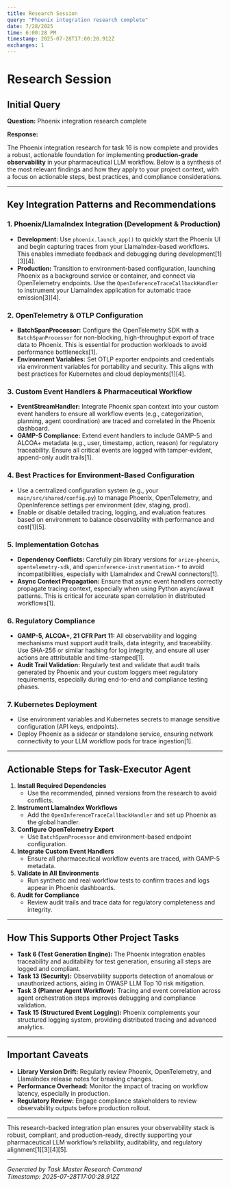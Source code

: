 ```yaml
---
title: Research Session
query: "Phoenix integration research complete"
date: 7/28/2025
time: 6:00:28 PM
timestamp: 2025-07-28T17:00:28.912Z
exchanges: 1
---
```


# Research Session

## Initial Query

**Question:** Phoenix integration research complete

**Response:**

The Phoenix integration research for task 16 is now complete and provides a robust, actionable foundation for implementing **production-grade observability** in your pharmaceutical LLM workflow. Below is a synthesis of the most relevant findings and how they apply to your project context, with a focus on actionable steps, best practices, and compliance considerations.

---

## Key Integration Patterns and Recommendations

### 1. **Phoenix/LlamaIndex Integration (Development & Production)**
- **Development:** Use `phoenix.launch_app()` to quickly start the Phoenix UI and begin capturing traces from your LlamaIndex-based workflows. This enables immediate feedback and debugging during development[1][3][4].
- **Production:** Transition to environment-based configuration, launching Phoenix as a background service or container, and connect via OpenTelemetry endpoints. Use the `OpenInferenceTraceCallbackHandler` to instrument your LlamaIndex application for automatic trace emission[3][4].

### 2. **OpenTelemetry & OTLP Configuration**
- **BatchSpanProcessor:** Configure the OpenTelemetry SDK with a `BatchSpanProcessor` for non-blocking, high-throughput export of trace data to Phoenix. This is essential for production workloads to avoid performance bottlenecks[1].
- **Environment Variables:** Set OTLP exporter endpoints and credentials via environment variables for portability and security. This aligns with best practices for Kubernetes and cloud deployments[1][4].

### 3. **Custom Event Handlers & Pharmaceutical Workflow**
- **EventStreamHandler:** Integrate Phoenix span context into your custom event handlers to ensure all workflow events (e.g., categorization, planning, agent coordination) are traced and correlated in the Phoenix dashboard.
- **GAMP-5 Compliance:** Extend event handlers to include GAMP-5 and ALCOA+ metadata (e.g., user, timestamp, action, reason) for regulatory traceability. Ensure all critical events are logged with tamper-evident, append-only audit trails[1].

### 4. **Best Practices for Environment-Based Configuration**
- Use a centralized configuration system (e.g., your `main/src/shared/config.py`) to manage Phoenix, OpenTelemetry, and OpenInference settings per environment (dev, staging, prod).
- Enable or disable detailed tracing, logging, and evaluation features based on environment to balance observability with performance and cost[1][5].

### 5. **Implementation Gotchas**
- **Dependency Conflicts:** Carefully pin library versions for `arize-phoenix`, `opentelemetry-sdk`, and `openinference-instrumentation-*` to avoid incompatibilities, especially with LlamaIndex and CrewAI connectors[1].
- **Async Context Propagation:** Ensure that async event handlers correctly propagate tracing context, especially when using Python async/await patterns. This is critical for accurate span correlation in distributed workflows[1].

### 6. **Regulatory Compliance**
- **GAMP-5, ALCOA+, 21 CFR Part 11:** All observability and logging mechanisms must support audit trails, data integrity, and traceability. Use SHA-256 or similar hashing for log integrity, and ensure all user actions are attributable and time-stamped[1].
- **Audit Trail Validation:** Regularly test and validate that audit trails generated by Phoenix and your custom loggers meet regulatory requirements, especially during end-to-end and compliance testing phases.

### 7. **Kubernetes Deployment**
- Use environment variables and Kubernetes secrets to manage sensitive configuration (API keys, endpoints).
- Deploy Phoenix as a sidecar or standalone service, ensuring network connectivity to your LLM workflow pods for trace ingestion[1].

---

## Actionable Steps for Task-Executor Agent

1. **Install Required Dependencies**
   - Use the recommended, pinned versions from the research to avoid conflicts.
2. **Instrument LlamaIndex Workflows**
   - Add the `OpenInferenceTraceCallbackHandler` and set up Phoenix as the global handler.
3. **Configure OpenTelemetry Export**
   - Use `BatchSpanProcessor` and environment-based endpoint configuration.
4. **Integrate Custom Event Handlers**
   - Ensure all pharmaceutical workflow events are traced, with GAMP-5 metadata.
5. **Validate in All Environments**
   - Run synthetic and real workflow tests to confirm traces and logs appear in Phoenix dashboards.
6. **Audit for Compliance**
   - Review audit trails and trace data for regulatory completeness and integrity.

---

## How This Supports Other Project Tasks

- **Task 6 (Test Generation Engine):** The Phoenix integration enables traceability and auditability for test generation, ensuring all steps are logged and compliant.
- **Task 13 (Security):** Observability supports detection of anomalous or unauthorized actions, aiding in OWASP LLM Top 10 risk mitigation.
- **Task 3 (Planner Agent Workflow):** Tracing and event correlation across agent orchestration steps improves debugging and compliance validation.
- **Task 15 (Structured Event Logging):** Phoenix complements your structured logging system, providing distributed tracing and advanced analytics.

---

## Important Caveats

- **Library Version Drift:** Regularly review Phoenix, OpenTelemetry, and LlamaIndex release notes for breaking changes.
- **Performance Overhead:** Monitor the impact of tracing on workflow latency, especially in production.
- **Regulatory Review:** Engage compliance stakeholders to review observability outputs before production rollout.

---

This research-backed integration plan ensures your observability stack is robust, compliant, and production-ready, directly supporting your pharmaceutical LLM workflow’s reliability, auditability, and regulatory alignment[1][3][4][5].


---

*Generated by Task Master Research Command*  
*Timestamp: 2025-07-28T17:00:28.912Z*

